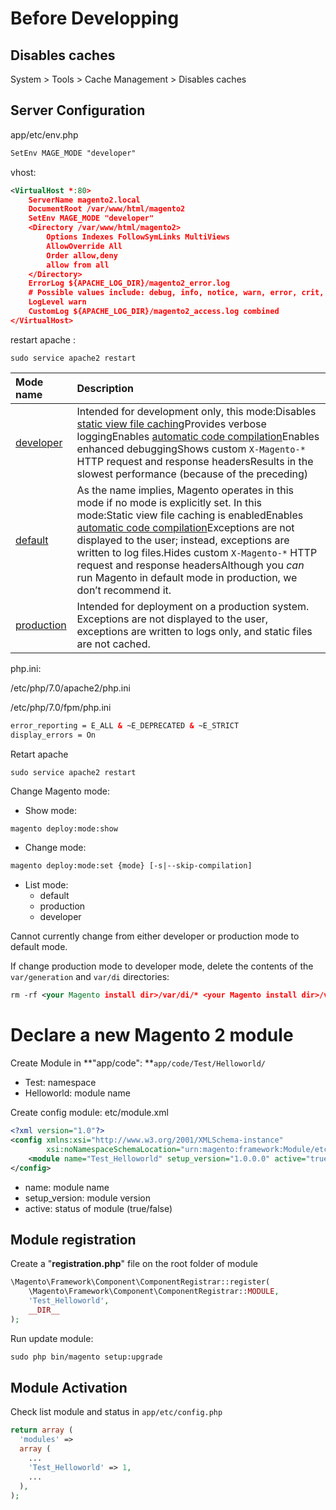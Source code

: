 # Before Developping

## Disables caches

System &gt; Tools &gt; Cache Management &gt; Disables caches

## Server Configuration

app/etc/env.php

```xml
SetEnv MAGE_MODE "developer"
```

vhost:

```xml
<VirtualHost *:80>
    ServerName magento2.local
    DocumentRoot /var/www/html/magento2
    SetEnv MAGE_MODE "developer"
    <Directory /var/www/html/magento2>
        Options Indexes FollowSymLinks MultiViews
        AllowOverride All
        Order allow,deny
        allow from all
    </Directory>
    ErrorLog ${APACHE_LOG_DIR}/magento2_error.log
    # Possible values include: debug, info, notice, warn, error, crit, alert, emerg.
    LogLevel warn
    CustomLog ${APACHE_LOG_DIR}/magento2_access.log combined
</VirtualHost>
```

restart apache :

`sudo service apache2 restart`

| Mode name | Description |
| :--- | :--- |
| [developer](http://devdocs.magento.com/guides/v2.0/config-guide/bootstrap/magento-modes.html#mode-developer) | Intended for development only, this mode:Disables [static view file caching](http://magento.stackexchange.com/questions/74059/magento-2-whats-a-static-view-file)Provides verbose loggingEnables [automatic code compilation](http://devdocs.magento.com/guides/v2.0/config-guide/cli/config-cli-subcommands-compiler-single.html##config-cli-subcommands-compile-overview)Enables enhanced debuggingShows custom `X-Magento-*` HTTP request and response headersResults in the slowest performance \(because of the preceding\) |
| [default](http://devdocs.magento.com/guides/v2.0/config-guide/bootstrap/magento-modes.html#mode-default) | As the name implies, Magento operates in this mode if no mode is explicitly set. In this mode:Static view file caching is enabledEnables [automatic code compilation](http://devdocs.magento.com/guides/v2.0/config-guide/cli/config-cli-subcommands-compiler-single.html##config-cli-subcommands-compile-overview)Exceptions are not displayed to the user; instead, exceptions are written to log files.Hides custom `X-Magento-*` HTTP request and response headersAlthough you _can_ run Magento in default mode in production, we don’t recommend it. |
| [production](http://devdocs.magento.com/guides/v2.0/config-guide/bootstrap/magento-modes.html#mode-production) | Intended for deployment on a production system. Exceptions are not displayed to the user, exceptions are written to logs only, and static files are not cached. |

php.ini:

/etc/php/7.0/apache2/php.ini

/etc/php/7.0/fpm/php.ini

```xml
error_reporting = E_ALL & ~E_DEPRECATED & ~E_STRICT
display_errors = On
```

Retart apache

`sudo service apache2 restart`

Change Magento mode:

* Show mode:

```xml
magento deploy:mode:show
```

* Change mode:

```xml
magento deploy:mode:set {mode} [-s|--skip-compilation]
```

* List mode:
  * default
  * production
  * developer

Cannot currently change from either developer or production mode to default mode.

If change production mode to developer mode, delete the contents of the `var/generation` and `var/di` directories:

```xml
rm -rf <your Magento install dir>/var/di/* <your Magento install dir>/var/generation/*
```

# Declare a new Magento 2 module

Create Module in **"app/code": **`app/code/Test/Helloworld/`

* Test: namespace
* Helloworld: module name

Create config module:  etc/module.xml

```xml
<?xml version="1.0"?>
<config xmlns:xsi="http://www.w3.org/2001/XMLSchema-instance"
        xsi:noNamespaceSchemaLocation="urn:magento:framework:Module/etc/module.xsd">
    <module name="Test_Helloworld" setup_version="1.0.0.0" active="true"/>
</config>
```

* name: module name
* setup\_version: module version
* active: status of module \(true/false\)

## Module registration

Create a "**registration.php**" file on the root folder of module

```php
\Magento\Framework\Component\ComponentRegistrar::register(
    \Magento\Framework\Component\ComponentRegistrar::MODULE,
    'Test_Helloworld',
    __DIR__
);
```

Run update module:

```xml
sudo php bin/magento setup:upgrade
```

## Module Activation

Check list module and status in `app/etc/config.php`

```php
return array (
  'modules' => 
  array (
  	...
    'Test_Helloworld' => 1,
    ...
  ),
);

```



